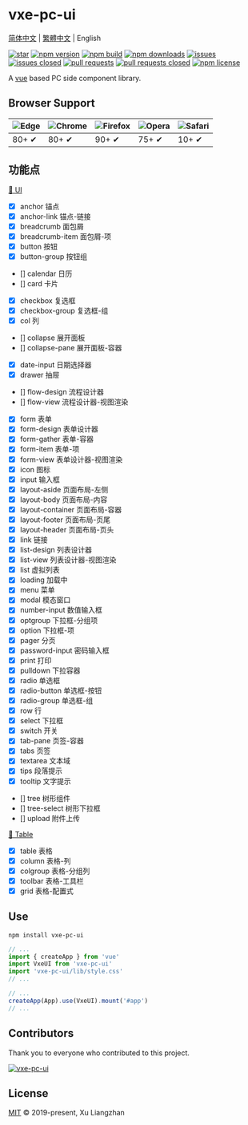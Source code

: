 # vxe-pc-ui

[简体中文](README.md) | [繁體中文](README.zh-TW.md) | English  

[![star](https://gitee.com/xuliangzhan_admin/vxe-pc-ui/badge/star.svg?theme=gvp)](https://gitee.com/xuliangzhan_admin/vxe-pc-ui/stargazers)
[![npm version](https://img.shields.io/npm/v/vxe-pc-ui.svg?style=flat-square)](https://www.npmjs.com/package/vxe-pc-ui)
[![npm build](https://travis-ci.com/x-extends/vxe-pc-ui.svg?branch=master)](https://travis-ci.com/x-extends/vxe-pc-ui)
[![npm downloads](https://img.shields.io/npm/dt/vxe-pc-ui.svg?style=flat-square)](https://npm-stat.com/charts.html?package=vxe-pc-ui)
[![issues](https://img.shields.io/github/issues/x-extends/vxe-pc-ui.svg)](https://github.com/x-extends/vxe-pc-ui/issues)
[![issues closed](https://img.shields.io/github/issues-closed/x-extends/vxe-pc-ui.svg)](https://github.com/x-extends/vxe-pc-ui/issues?q=is%3Aissue+is%3Aclosed)
[![pull requests](https://img.shields.io/github/issues-pr/x-extends/vxe-pc-ui.svg)](https://github.com/x-extends/vxe-pc-ui/pulls)
[![pull requests closed](https://img.shields.io/github/issues-pr-closed/x-extends/vxe-pc-ui.svg)](https://github.com/x-extends/vxe-pc-ui/pulls?q=is%3Apr+is%3Aclosed)
[![npm license](https://img.shields.io/github/license/mashape/apistatus.svg)](LICENSE)

A [vue](https://www.npmjs.com/package/vue) based PC side component library.  

## Browser Support

![Edge](https://raw.github.com/alrra/browser-logos/master/src/edge/edge_48x48.png) | ![Chrome](https://raw.github.com/alrra/browser-logos/master/src/chrome/chrome_48x48.png) | ![Firefox](https://raw.github.com/alrra/browser-logos/master/src/firefox/firefox_48x48.png) | ![Opera](https://raw.github.com/alrra/browser-logos/master/src/opera/opera_48x48.png) | ![Safari](https://raw.github.com/alrra/browser-logos/master/src/safari/safari_48x48.png)
--- | --- | --- | --- | --- |
80+ ✔ | 80+ ✔ | 90+ ✔ | 75+ ✔ | 10+ ✔ |

## 功能点

[👀 UI](https://vxeui.com)  

* [x] anchor 锚点
* [x] anchor-link 锚点-链接
* [x] breadcrumb 面包屑
* [x] breadcrumb-item 面包屑-项
* [x] button 按钮
* [x] button-group 按钮组
* [] calendar 日历
* [] card 卡片
* [x] checkbox 复选框
* [x] checkbox-group 复选框-组
* [x] col 列
* [] collapse 展开面板
* [] collapse-pane 展开面板-容器
* [x] date-input 日期选择器
* [x] drawer 抽屉
* [] flow-design 流程设计器
* [] flow-view 流程设计器-视图渲染
* [x] form 表单
* [x] form-design 表单设计器
* [x] form-gather 表单-容器
* [x] form-item 表单-项
* [x] form-view 表单设计器-视图渲染
* [x] icon 图标
* [x] input 输入框
* [x] layout-aside 页面布局-左侧
* [x] layout-body 页面布局-内容
* [x] layout-container 页面布局-容器
* [x] layout-footer 页面布局-页尾
* [x] layout-header 页面布局-页头
* [x] link 链接
* [x] list-design 列表设计器
* [x] list-view 列表设计器-视图渲染
* [x] list 虚拟列表
* [x] loading 加载中
* [x] menu 菜单
* [x] modal 模态窗口
* [x] number-input 数值输入框
* [x] optgroup 下拉框-分组项
* [x] option 下拉框-项
* [x] pager 分页
* [x] password-input 密码输入框
* [x] print 打印
* [x] pulldown 下拉容器
* [x] radio 单选框
* [x] radio-button 单选框-按钮
* [x] radio-group 单选框-组
* [x] row 行
* [x] select 下拉框
* [x] switch 开关
* [x] tab-pane 页签-容器
* [x] tabs 页签
* [x] textarea 文本域
* [x] tips 段落提示
* [x] tooltip 文字提示
* [] tree 树形组件
* [] tree-select 树形下拉框
* [] upload 附件上传

[👀 Table](https://vxetable.cn)  

* [x] table 表格
* [x] column 表格-列
* [x] colgroup 表格-分组列
* [x] toolbar 表格-工具栏
* [x] grid 表格-配置式

## Use

```shell
npm install vxe-pc-ui
```

```javascript
// ...
import { createApp } from 'vue'
import VxeUI from 'vxe-pc-ui'
import 'vxe-pc-ui/lib/style.css'
// ...

// ...
createApp(App).use(VxeUI).mount('#app')
// ...
```

## Contributors

Thank you to everyone who contributed to this project.

[![vxe-pc-ui](https://contrib.rocks/image?repo=x-extends/vxe-pc-ui)](https://github.com/x-extends/vxe-pc-ui/graphs/contributors)

## License

[MIT](LICENSE) © 2019-present, Xu Liangzhan
